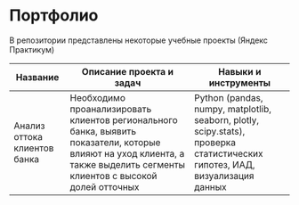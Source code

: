 # Портфолио
В репозитории представлены некоторые учебные проекты (Яндекс Практикум)

| Название | Описание проекта и задач| Навыки и инструменты |
|----------|------------------|----------------------|
|Анализ оттока клиентов банка| Необходимо проанализировать клиентов регионального банка, выявить показатели, которые влияют на уход клиента, а также выделить сегменты клиентов с высокой долей отточных| Python (pandas, numpy, matplotlib, seaborn, plotly, scipy.stats), проверка статистических гипотез, ИАД, визуализация данных|
